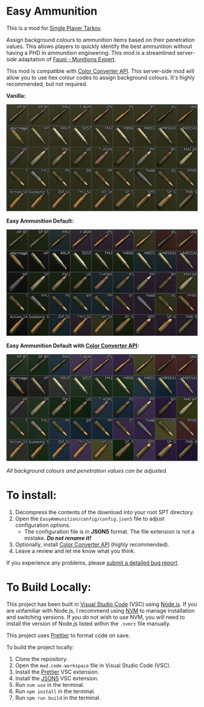 # Easy Ammunition

This is a mod for [Single Player Tarkov](https://www.sp-tarkov.com/).

Assign background colours to ammunition items based on their penetration values. This allows players to quickly identify the best ammunition without having a PHD in ammunition engineering. This mod is a streamlined server-side adaptation of [Faupi - Munitions Expert](https://hub.sp-tarkov.com/files/file/554-faupi-munitions-expert/)​.

This mod is compatible with [Color Converter API](https://hub.sp-tarkov.com/files/file/1509-color-converter-api/). This server-side mod will allow you to use hex colour codes to assign background colours. It's highly recommended, but not required.

**Vanilla:**

![Before Mod](https://raw.githubusercontent.com/refringe/EasyAmmunition/master/images/Vanilla.png)

**Easy Ammunition Default:**

![After Mod](https://raw.githubusercontent.com/refringe/EasyAmmunition/master/images/Default.png)

**Easy Ammunition Default with [Color Converter API](https://hub.sp-tarkov.com/files/file/1509-color-converter-api/):**

![With Color Converter API](https://raw.githubusercontent.com/refringe/EasyAmmunition/master/images/ColorConverter.png)

_All background colours and penetration values can be adjusted._

# To install:

1. Decompress the contents of the download into your root SPT directory.
2. Open the `EasyAmmunition/config/config.json5` file to adjust configuration options.
    - The configuration file is in **JSON5** format. The file extension is not a mistake. **_Do not rename it!_**
3. Optionally, install [Color Converter API](https://hub.sp-tarkov.com/files/file/1509-color-converter-api/) (highly recommended).
4. Leave a review and let me know what you think.

If you experience any problems, please [submit a detailed bug report](https://github.com/refringe/EasyAmmunition/issues).

# To Build Locally:

This project has been built in [Visual Studio Code](https://code.visualstudio.com/) (VSC) using [Node.js](https://nodejs.org/). If you are unfamiliar with Node.js, I recommend using [NVM](https://github.com/nvm-sh/nvm) to manage installation and switching versions. If you do not wish to use NVM, you will need to install the version of Node.js listed within the `.nvmrc` file manually.

This project uses [Prettier](https://prettier.io/) to format code on save.

To build the project locally:

1. Clone the repository.
2. Open the `mod.code-workspace` file in Visual Studio Code (VSC).
3. Install the [Prettier](https://marketplace.visualstudio.com/items?itemName=esbenp.prettier-vscode) VSC extension.
4. Install the [JSON5](https://marketplace.visualstudio.com/items?itemName=mrmlnc.vscode-json5) VSC extension.
5. Run `nvm use` in the terminal.
6. Run `npm install` in the terminal.
7. Run `npm run build` in the terminal.

